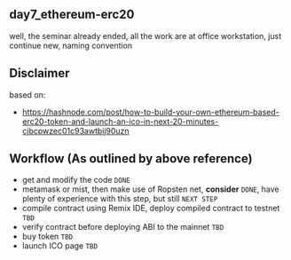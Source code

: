 ## day7_ethereum-erc20
well, the seminar already ended, all the work are at office workstation, just continue new, naming convention

## Disclaimer
based on: 
- https://hashnode.com/post/how-to-build-your-own-ethereum-based-erc20-token-and-launch-an-ico-in-next-20-minutes-cjbcpwzec01c93awtbij90uzn

## Workflow (As outlined by above reference)
- get and modify the code `DONE`
- metamask or mist, then make use of Ropsten net, **consider** `DONE`, have plenty of experience with this step, but still `NEXT STEP`
- compile contract using Remix IDE, deploy compiled contract to testnet `TBD`
- verify contract before deploying ABI to the mainnet `TBD`
- buy token `TBD`
- launch ICO page `TBD`
